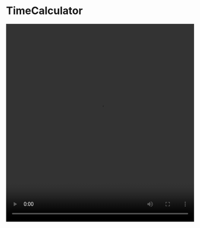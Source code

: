 # TimeCalculator

<video controls width="514" height="540">
  <source src="video.mp4" type="video/mp4">
</video>
